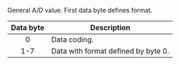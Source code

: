 General A/D value. First data byte defines format. 

 | Data byte | Description                         | 
 | :---------: | -----------                       | 
 | 0         | Data coding.                        | 
 | 1-7       | Data with format defined by byte 0. | 
